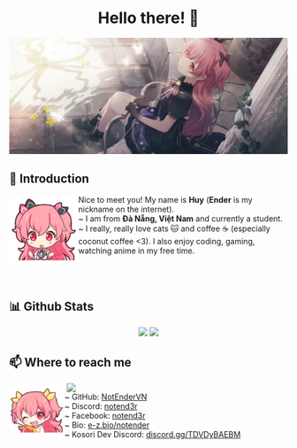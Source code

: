 <h1 align="center">Hello there! 👋</h1>

<a href="https://github.com/NotEnderVN">![Preview](./images/background.png)</a>

## 🍵 Introduction

<a href="https://github.com/NotEnderVN"><img align="left" width="125" src="./images/airi_1.png"></a>
Nice to meet you! My name is **Huy** (**Ender** is my nickname on the internet).
<br> ~ I am from **Đà Nẵng, Việt Nam** and currently a student.
<br> ~ I really, really love cats 🐱 and coffee ☕ (especially coconut coffee <3). I also enjoy coding, gaming, watching anime in my free time.

<br><br>

## 📊 Github Stats

<p align="center"><img width="40%" src="https://github-readme-stats.vercel.app/api?username=NotEnderVN&show_icons=true&count_private=true&theme=react&hide_border=true&bg_color=0D1117"/> <img width="30%" src="https://github-readme-stats.vercel.app/api/top-langs/?username=NotEnderVN&show_icons=true&count_private=true&theme=react&hide_border=true&bg_color=0D1117&layout=compact"/>
</p>

## 📫 Where to reach me

<a href="https://github.com/NotEnderVN"><img align="right" width=400 src="https://count.getloli.com/@NotEnderVN?theme=original-new"></a>
<a href="https://github.com/NotEnderVN"><img align="left" width="100" src="./images/airi_2.png"></a>
~ GitHub: [NotEnderVN](https://github.com/NotEnderVN)
<br>~ Discord: [notend3r](https://discord.com/users/580241620151042058)
<br>~ Facebook: [notend3r](https://www.facebook.com/notend3r/)
<br>~ Bio: [e-z.bio/notender](https://e-z.bio/notender)
<br>~ Kosori Dev Discord: [discord.gg/TDVDyBAEBM](discord.gg/TDVDyBAEBM)
